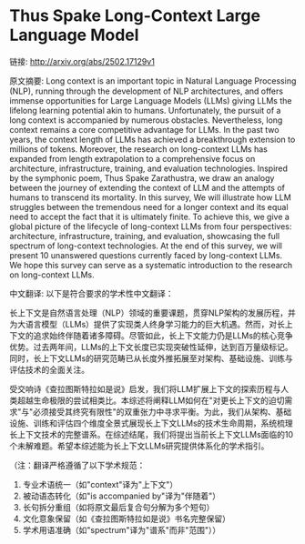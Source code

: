 # Thus Spake Long-Context Large Language Model

链接: http://arxiv.org/abs/2502.17129v1

原文摘要:
Long context is an important topic in Natural Language Processing (NLP),
running through the development of NLP architectures, and offers immense
opportunities for Large Language Models (LLMs) giving LLMs the lifelong
learning potential akin to humans. Unfortunately, the pursuit of a long context
is accompanied by numerous obstacles. Nevertheless, long context remains a core
competitive advantage for LLMs. In the past two years, the context length of
LLMs has achieved a breakthrough extension to millions of tokens. Moreover, the
research on long-context LLMs has expanded from length extrapolation to a
comprehensive focus on architecture, infrastructure, training, and evaluation
technologies.
  Inspired by the symphonic poem, Thus Spake Zarathustra, we draw an analogy
between the journey of extending the context of LLM and the attempts of humans
to transcend its mortality. In this survey, We will illustrate how LLM
struggles between the tremendous need for a longer context and its equal need
to accept the fact that it is ultimately finite. To achieve this, we give a
global picture of the lifecycle of long-context LLMs from four perspectives:
architecture, infrastructure, training, and evaluation, showcasing the full
spectrum of long-context technologies. At the end of this survey, we will
present 10 unanswered questions currently faced by long-context LLMs. We hope
this survey can serve as a systematic introduction to the research on
long-context LLMs.

中文翻译:
以下是符合要求的学术性中文翻译：

长上下文是自然语言处理（NLP）领域的重要课题，贯穿NLP架构的发展历程，并为大语言模型（LLMs）提供了实现类人终身学习能力的巨大机遇。然而，对长上下文的追求始终伴随着诸多障碍。尽管如此，长上下文能力仍是LLMs的核心竞争优势。过去两年间，LLMs的上下文长度已实现突破性延伸，达到百万量级标记。同时，长上下文LLMs的研究范畴已从长度外推拓展至对架构、基础设施、训练与评估技术的全面关注。

受交响诗《查拉图斯特拉如是说》启发，我们将LLM扩展上下文的探索历程与人类超越生命极限的尝试相类比。本综述将阐释LLM如何在"对更长上下文的迫切需求"与"必须接受其终究有限性"的双重张力中寻求平衡。为此，我们从架构、基础设施、训练和评估四个维度全景式展现长上下文LLMs的技术生命周期，系统梳理长上下文技术的完整谱系。在综述结尾，我们将提出当前长上下文LLMs面临的10个未解难题。希望本综述能为长上下文LLMs研究提供体系化的学术指引。

（注：翻译严格遵循了以下学术规范：
1. 专业术语统一（如"context"译为"上下文"）
2. 被动语态转化（如"is accompanied by"译为"伴随着"）
3. 长句拆分重组（如将原文最后复合句分解为多个短句）
4. 文化意象保留（如《查拉图斯特拉如是说》书名完整保留）
5. 学术用语准确（如"spectrum"译为"谱系"而非"范围"））
